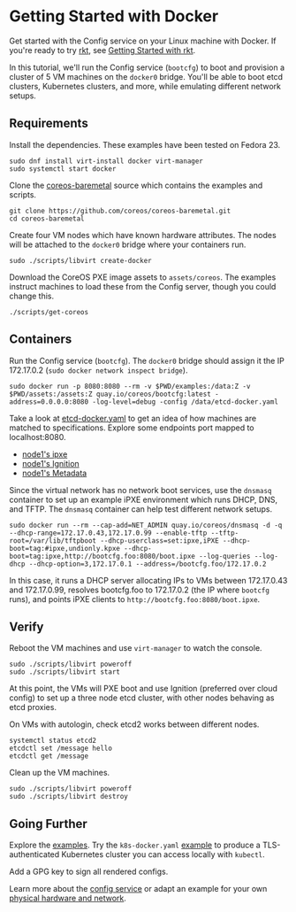 

# Getting Started with Docker

Get started with the Config service on your Linux machine with Docker. If you're ready to try [rkt](https://coreos.com/rkt/docs/latest/), see [Getting Started with rkt](getting-started-rkt.md).

In this tutorial, we'll run the Config service (`bootcfg`) to boot and provision a cluster of 5 VM machines on the `docker0` bridge. You'll be able to boot etcd clusters, Kubernetes clusters, and more, while emulating different network setups.

## Requirements

Install the dependencies. These examples have been tested on Fedora 23.

    sudo dnf install virt-install docker virt-manager
    sudo systemctl start docker

Clone the [coreos-baremetal](https://github.com/coreos/coreos-baremetal) source which contains the examples and scripts.

    git clone https://github.com/coreos/coreos-baremetal.git
    cd coreos-baremetal

Create four VM nodes which have known hardware attributes. The nodes will be attached to the `docker0` bridge where your containers run.

    sudo ./scripts/libvirt create-docker

Download the CoreOS PXE image assets to `assets/coreos`. The examples instruct machines to load these from the Config server, though you could change this.

    ./scripts/get-coreos

## Containers

Run the Config service (`bootcfg`). The `docker0` bridge should assign it the IP 172.17.0.2 (`sudo docker network inspect bridge`).

    sudo docker run -p 8080:8080 --rm -v $PWD/examples:/data:Z -v $PWD/assets:/assets:Z quay.io/coreos/bootcfg:latest -address=0.0.0.0:8080 -log-level=debug -config /data/etcd-docker.yaml

Take a look at [etcd-docker.yaml](../examples/etcd-docker.yaml) to get an idea of how machines are matched to specifications. Explore some endpoints port mapped to localhost:8080.

* [node1's ipxe](http://127.0.0.1:8080/ipxe?uuid=16e7d8a7-bfa9-428b-9117-363341bb330b)
* [node1's Ignition](http://127.0.0.1:8080/ignition?uuid=16e7d8a7-bfa9-428b-9117-363341bb330b)
* [node1's Metadata](http://127.0.0.1:8080/metadata?uuid=16e7d8a7-bfa9-428b-9117-363341bb330b)

Since the virtual network has no network boot services, use the `dnsmasq` container to set up an example iPXE environment which runs DHCP, DNS, and TFTP. The `dnsmasq` container can help test different network setups.

    sudo docker run --rm --cap-add=NET_ADMIN quay.io/coreos/dnsmasq -d -q --dhcp-range=172.17.0.43,172.17.0.99 --enable-tftp --tftp-root=/var/lib/tftpboot --dhcp-userclass=set:ipxe,iPXE --dhcp-boot=tag:#ipxe,undionly.kpxe --dhcp-boot=tag:ipxe,http://bootcfg.foo:8080/boot.ipxe --log-queries --log-dhcp --dhcp-option=3,172.17.0.1 --address=/bootcfg.foo/172.17.0.2

In this case, it runs a DHCP server allocating IPs to VMs between 172.17.0.43 and 172.17.0.99, resolves bootcfg.foo to 172.17.0.2 (the IP where `bootcfg` runs), and points iPXE clients to `http://bootcfg.foo:8080/boot.ipxe`.

## Verify

Reboot the VM machines and use `virt-manager` to watch the console.

    sudo ./scripts/libvirt poweroff
    sudo ./scripts/libvirt start

At this point, the VMs will PXE boot and use Ignition (preferred over cloud config) to set up a three node etcd cluster, with other nodes behaving as etcd proxies.

On VMs with autologin, check etcd2 works between different nodes.

    systemctl status etcd2
    etcdctl set /message hello
    etcdctl get /message

Clean up the VM machines.

    sudo ./scripts/libvirt poweroff
    sudo ./scripts/libvirt destroy

## Going Further

Explore the [examples](../examples). Try the `k8s-docker.yaml` [example](../examples/README.md#kubernetes) to produce a TLS-authenticated Kubernetes cluster you can access locally with `kubectl`.

Add a GPG key to sign all rendered configs.

Learn more about the [config service](bootcfg.md) or adapt an example for your own [physical hardware and network](physical-hardware.md).

